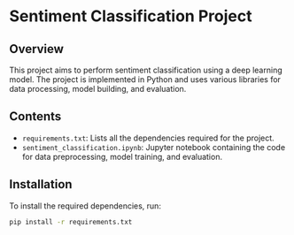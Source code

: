# Sentiment Classification Project

## Overview

This project aims to perform sentiment classification using a deep learning model. The project is implemented in Python and uses various libraries for data processing, model building, and evaluation.

## Contents

- `requirements.txt`: Lists all the dependencies required for the project.
- `sentiment_classification.ipynb`: Jupyter notebook containing the code for data preprocessing, model training, and evaluation.

## Installation

To install the required dependencies, run:

```bash
pip install -r requirements.txt
```
